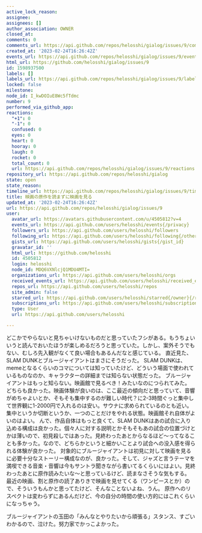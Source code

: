 ```yaml
---
active_lock_reason: 
assignee: 
assignees: []
author_association: OWNER
closed_at: 
comments: 0
comments_url: https://api.github.com/repos/helosshi/gialog/issues/9/comments
created_at: '2023-02-24T16:26:42Z'
events_url: https://api.github.com/repos/helosshi/gialog/issues/9/events
html_url: https://github.com/helosshi/gialog/issues/9
id: 1598937500
labels: []
labels_url: https://api.github.com/repos/helosshi/gialog/issues/9/labels{/name}
locked: false
milestone: 
node_id: I_kwDOIuE8Wc5fTdmc
number: 9
performed_via_github_app: 
reactions:
  "+1": 0
  "-1": 0
  confused: 0
  eyes: 0
  heart: 0
  hooray: 0
  laugh: 0
  rocket: 0
  total_count: 0
  url: https://api.github.com/repos/helosshi/gialog/issues/9/reactions
repository_url: https://api.github.com/repos/helosshi/gialog
state: open
state_reason: 
timeline_url: https://api.github.com/repos/helosshi/gialog/issues/9/timeline
title: 映画の原作を読まずに映画を見る
updated_at: '2023-02-24T16:26:42Z'
url: https://api.github.com/repos/helosshi/gialog/issues/9
user:
  avatar_url: https://avatars.githubusercontent.com/u/4505812?v=4
  events_url: https://api.github.com/users/helosshi/events{/privacy}
  followers_url: https://api.github.com/users/helosshi/followers
  following_url: https://api.github.com/users/helosshi/following{/other_user}
  gists_url: https://api.github.com/users/helosshi/gists{/gist_id}
  gravatar_id: ''
  html_url: https://github.com/helosshi
  id: 4505812
  login: helosshi
  node_id: MDQ6VXNlcjQ1MDU4MTI=
  organizations_url: https://api.github.com/users/helosshi/orgs
  received_events_url: https://api.github.com/users/helosshi/received_events
  repos_url: https://api.github.com/users/helosshi/repos
  site_admin: false
  starred_url: https://api.github.com/users/helosshi/starred{/owner}{/repo}
  subscriptions_url: https://api.github.com/users/helosshi/subscriptions
  type: User
  url: https://api.github.com/users/helosshi

---
```

どこかでやらないと見ちゃいけないものだと思っていたフシがある。もうちょいいうと読んでおいたほうが楽しめるだろうと思っていた。しかし、案外そうでもない、むしろ先入観がなくて良い場合もあるんだなと感じている。
直近見た、SLAM DUNKとブルージャイアントはまさにそうだった。
SLAM DUNKは、memeとなるくらいのコマについては知っていたけど、どういう場面で使われているものなのか、キャラクターの詳細までは知らない状態だった。
ブルージャイアントはもっと知らない。映画館で見るべき！みたいなのにつられてみた。
どちらも良かった。映画体験が良いのは、ここ最近の傾向だと思っていて、音響がめちゃよいとか、そもそも集中するのが難しい時代？に2-3時間ぐっと集中して世界観に1-2000円で入れるのは安い。サウナに求められているのとも近い。集中というか切断というか、一つのことだけをやれる状態。映画館それ自体がよいのはよい。
んで、作品自体はもっと良くて、SLAM DUNKはあの試合に入り込める構成は良かった。個々人に対する説明とかそもそもあの試合の位置づけとかは薄いので、初見殺しではあった。見終わったあとからなるほど〜ってなることも多かった。なので、どちらかというと細かいことより試合への没入感を得られる体験が良かった。
対象的にブルージャイアントは初見に対して映画を見るに必要十分なストーリー構成なのが、良かった。そして、ジャズと言うテーマを満喫できる音楽・音響は今もサントラ聞きながら書いてるくらいにはよい。見終わったあとに原作読みたいな〜と思っているけど、読まなさそうな気もする。
最近の映画、割と原作の読了ありきで映画を見せてくる（ワンピースとか）ので、そういうもんかと思ってたけど、そんなことないよね、うん。
原作へのリスペクトは変わらずにあるんだけど、今の自分の時間の使い方的にはこれくらいになっちゃう。

ブルージャイアントの玉田の「みんなとやりたいから頑張る」スタンス、すごいわかるので、泣けた。努力家でかっこよかった。